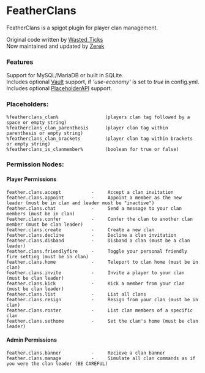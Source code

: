 # FeatherClans

FeatherClans is a spigot plugin for player clan management.

Original code written by [Wasted_Ticks](https://github.com/paper-19)  
Now maintained and updated by [Zerek](https://github.com/accLarson)

### Features

Support for MySQL/MariaDB or built in SQLite.  
Includes optional [Vault](https://github.com/milkbowl/Vault) support, if *'use-economy'* is set to *true* in config.yml.  
Includes optional [PlaceholderAPI](https://github.com/PlaceholderAPI/PlaceholderAPI) support.  

### Placeholders:  
    %featherclans_clan%                 (players clan tag followed by a space or empty string)
    %featherclans_clan_parenthesis      (player clan tag within parenthesis or empty string)
    %featherclans_clan_brackets         (player clan tag within brackets or empty string)
    %featherclans_is_clanmember%        (boolean for true or false)
### Permission Nodes:  
#### Player Permissions
    feather.clans.accept           -     Accept a clan invitation
    feather.clans.appoint          -     Appoint a member as the new leader (must be in clan and leader must be "inactive")
    feather.clans.chat             -     Send a message to your clan members (must be in clan)
    feather.clans.confer           -     Confer the clan to another clan member (must be clan leader)
    feather.clans.create           -     Create a new clan
    feather.clans.decline          -     Decline a clan invitation
    feather.clans.disband          -     Disband a clan (must be a clan leader)
    feather.clans.friendlyfire     -     Toggle your personal friendly fire setting (must be in clan)
    feather.clans.home             -     Teleport to clan home (must be in clan)
    feather.clans.invite           -     Invite a player to your clan (must be clan leader)
    feather.clans.kick             -     Kick a member from your clan (must be clan leader)
    feather.clans.list             -     List all clans
    feather.clans.resign           -     Resign from your clan (must be in clan)
    feather.clans.roster           -     List clan members of a specific clan
    feather.clans.sethome          -     Set the clan's home (must be clan leader)
#### Admin Permissions
    feather.clans.banner           -     Recieve a clan banner
    feather.clans.manage           -     Simulate all clan commands as if you were the clan leader (BE CAREFUL)


